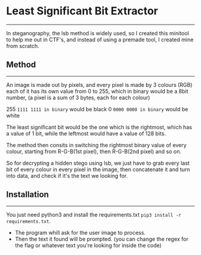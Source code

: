 # Least Significant Bit Extractor
---
In steganography, the lsb method is widely used, so I created this minitool to help me out in CTF's, and instead of using a premade tool, I created mine from scratch.

## Method
---
An image is made out by pixels, and every pixel is made by 3 colours (RGB) each of it has its own value from 0 to 255, which in binary would be a 8bit number, (a pixel is a sum of 3 bytes, each for each colour)

255 `1111 1111 in binary` would be black
0 `0000 0000 in binary` would be white

The least significant bit would be the one which is the rightmost, which has a value of 1 bit, while the leftmost would have a value of 128 bits.

The method then consits in switching the rightmost binary value of every colour, starting from R-G-B(1st pixel), then R-G-B(2nd pixel) and so on.

So for decrypting a hidden stego using lsb, we just have to grab every last bit of every colour in every pixel in the image, then concatenate it and turn into data, and check if it's the text we looking for.

## Installation
---
You just need python3 and install the requirements.txt `pip3 install -r requirements.txt`.
* The program whill ask for the user image to process.
* Then the text it found will be prompted. (you can change the regex for the flag or whatever text you're looking for inside the code)
